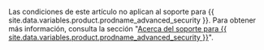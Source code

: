 Las condiciones de este artículo no aplican al soporte para {{ site.data.variables.product.prodname_advanced_security }}. Para obtener más información, consulta la sección "[Acerca del soporte para {{ site.data.variables.product.prodname_advanced_security }}](/enterprise/admin/enterprise-support/about-support-for-advanced-security)".
